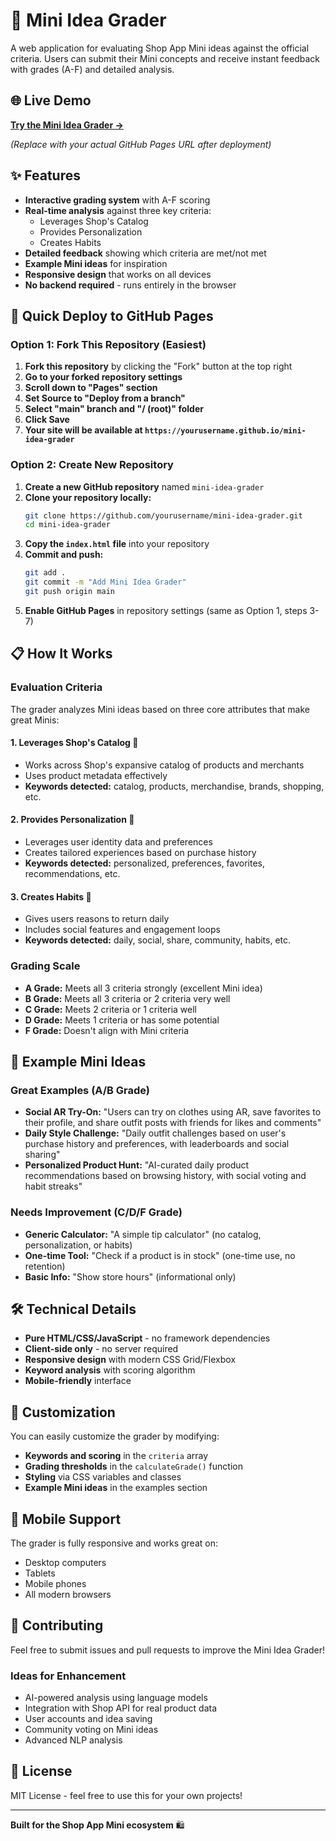 # 🚀 Mini Idea Grader

A web application for evaluating Shop App Mini ideas against the official criteria. Users can submit their Mini concepts and receive instant feedback with grades (A-F) and detailed analysis.

## 🌐 Live Demo

**[Try the Mini Idea Grader →](https://yourusername.github.io/mini-idea-grader)**

*(Replace with your actual GitHub Pages URL after deployment)*

## ✨ Features

- **Interactive grading system** with A-F scoring
- **Real-time analysis** against three key criteria:
  - Leverages Shop's Catalog
  - Provides Personalization 
  - Creates Habits
- **Detailed feedback** showing which criteria are met/not met
- **Example Mini ideas** for inspiration
- **Responsive design** that works on all devices
- **No backend required** - runs entirely in the browser

## 🚀 Quick Deploy to GitHub Pages

### Option 1: Fork This Repository (Easiest)

1. **Fork this repository** by clicking the "Fork" button at the top right
2. **Go to your forked repository settings**
3. **Scroll down to "Pages" section**
4. **Set Source to "Deploy from a branch"**
5. **Select "main" branch and "/ (root)" folder**
6. **Click Save**
7. **Your site will be available at `https://yourusername.github.io/mini-idea-grader`**

### Option 2: Create New Repository

1. **Create a new GitHub repository** named `mini-idea-grader`
2. **Clone your repository locally:**
   ```bash
   git clone https://github.com/yourusername/mini-idea-grader.git
   cd mini-idea-grader
   ```
3. **Copy the `index.html` file** into your repository
4. **Commit and push:**
   ```bash
   git add .
   git commit -m "Add Mini Idea Grader"
   git push origin main
   ```
5. **Enable GitHub Pages** in repository settings (same as Option 1, steps 3-7)

## 📋 How It Works

### Evaluation Criteria

The grader analyzes Mini ideas based on three core attributes that make great Minis:

#### 1. Leverages Shop's Catalog 🏪
- Works across Shop's expansive catalog of products and merchants
- Uses product metadata effectively
- **Keywords detected:** catalog, products, merchandise, brands, shopping, etc.

#### 2. Provides Personalization 👤
- Leverages user identity data and preferences
- Creates tailored experiences based on purchase history
- **Keywords detected:** personalized, preferences, favorites, recommendations, etc.

#### 3. Creates Habits 🔄
- Gives users reasons to return daily
- Includes social features and engagement loops
- **Keywords detected:** daily, social, share, community, habits, etc.

### Grading Scale

- **A Grade:** Meets all 3 criteria strongly (excellent Mini idea)
- **B Grade:** Meets all 3 criteria or 2 criteria very well
- **C Grade:** Meets 2 criteria or 1 criteria well
- **D Grade:** Meets 1 criteria or has some potential
- **F Grade:** Doesn't align with Mini criteria

## 🎯 Example Mini Ideas

### Great Examples (A/B Grade)
- **Social AR Try-On:** "Users can try on clothes using AR, save favorites to their profile, and share outfit posts with friends for likes and comments"
- **Daily Style Challenge:** "Daily outfit challenges based on user's purchase history and preferences, with leaderboards and social sharing"
- **Personalized Product Hunt:** "AI-curated daily product recommendations based on browsing history, with social voting and habit streaks"

### Needs Improvement (C/D/F Grade)
- **Generic Calculator:** "A simple tip calculator" (no catalog, personalization, or habits)
- **One-time Tool:** "Check if a product is in stock" (one-time use, no retention)
- **Basic Info:** "Show store hours" (informational only)

## 🛠️ Technical Details

- **Pure HTML/CSS/JavaScript** - no framework dependencies
- **Client-side only** - no server required
- **Responsive design** with modern CSS Grid/Flexbox
- **Keyword analysis** with scoring algorithm
- **Mobile-friendly** interface

## 🎨 Customization

You can easily customize the grader by modifying:

- **Keywords and scoring** in the `criteria` array
- **Grading thresholds** in the `calculateGrade()` function
- **Styling** via CSS variables and classes
- **Example Mini ideas** in the examples section

## 📱 Mobile Support

The grader is fully responsive and works great on:
- Desktop computers
- Tablets
- Mobile phones
- All modern browsers

## 🤝 Contributing

Feel free to submit issues and pull requests to improve the Mini Idea Grader!

### Ideas for Enhancement
- AI-powered analysis using language models
- Integration with Shop API for real product data
- User accounts and idea saving
- Community voting on Mini ideas
- Advanced NLP analysis

## 📄 License

MIT License - feel free to use this for your own projects!

---

**Built for the Shop App Mini ecosystem** 🛍️ 